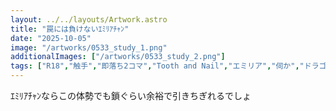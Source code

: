 ```yaml
---
layout: ../../layouts/Artwork.astro
title: "罠には負けないｴﾐﾘｱﾁｬﾝ"
date: "2025-10-05"
image: "/artworks/0533_study_1.png"
additionalImages: ["/artworks/0533_study_2.png"]
tags: ["R18","触手","即落ち2コマ","Tooth and Nail","エミリア","伺か","ドラゴンガール","つの"]
---
```


ｴﾐﾘｱﾁｬﾝならこの体勢でも鎖ぐらい余裕で引きちぎれるでしょ